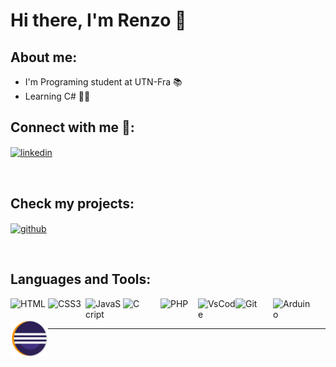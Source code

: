 # Hi there, I'm Renzo 👋 

## About me:

-  I'm Programing student at UTN-Fra 📚
-  Learning C# 👩‍💻


## Connect with me 📲: 

<a href="https://linkedin.com/in/renzo-orpelli" target="_blank">
    <img align="center" alt="linkedin" src="https://img.shields.io/badge/LinkedIn-0077B5?style=for-the-badge&logo=linkedin&logoColor=white" width=150>
</a>


&nbsp;&nbsp;


## Check my projects:

<a href="https://github.com/renzoorpelli?tab=repositories" target="_blank">
    <img align="center" alt="github" src="https://img.shields.io/badge/GitHub-100000?style=for-the-badge&logo=github&logoColor=white" width=150">
</a>

&nbsp;&nbsp;


## Languages and Tools:

<img align="left" alt="HTML" width="60" src="https://cdn.jsdelivr.net/gh/devicons/devicon/icons/html5/html5-original.svg"/>
<img align="left" alt="CSS3" width="60" src="https://cdn.jsdelivr.net/gh/devicons/devicon/icons/css3/css3-original.svg"/>
<img align="left" alt="JavaScript" width="60" src="https://cdn.jsdelivr.net/gh/devicons/devicon/icons/javascript/javascript-original.svg"/>
<img align="left" alt="C" width="60" src="https://cdn.jsdelivr.net/gh/devicons/devicon/icons/c/c-original.svg"/>
<img align="left" alt="PHP" width="60" src="https://cdn.jsdelivr.net/gh/devicons/devicon/icons/php/php-original.svg"/>
<img align="left" alt="VsCode" width="60" src="https://cdn.jsdelivr.net/gh/devicons/devicon/icons/vscode/vscode-original.svg"/>
<img align="left" alt="Git" width="60" src="https://cdn.jsdelivr.net/gh/devicons/devicon/icons/git/git-original.svg"/>
<img align="left" alt="Arduino" width="60" src="https://cdn.jsdelivr.net/gh/devicons/devicon/icons/arduino/arduino-original.svg"/>
<img align="left" alt="Eclipse" width="60" src="src/icons/eclipse.png"/>

<br />
<br />

---
